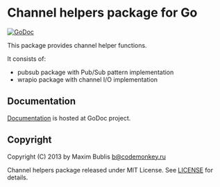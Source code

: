 # Channel helpers package for Go

[![GoDoc](http://godoc.org/github.com/satori/go.chantools?status.png)](http://godoc.org/github.com/satori/go.chantools)

This package provides channel helper functions.

It consists of:

* pubsub package with Pub/Sub pattern implementation
* wrapio package with channel I/O implementation

## Documentation

[Documentation](http://godoc.org/github.com/satori/go.chantools) is hosted at GoDoc project.

## Copyright

Copyright (C) 2013 by Maxim Bublis <b@codemonkey.ru>

Channel helpers package released under MIT License.
See [LICENSE](https://github.com/satori/go.chantools/blob/master/LICENSE) for details.
